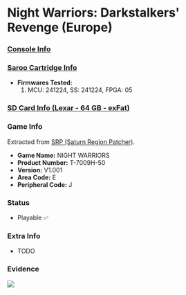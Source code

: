 # Night Warriors: Darkstalkers' Revenge (Europe)

### [Console Info](../../../../Info/Consoles/VA13/README.md)

### [Saroo Cartridge Info](../../../../Info/Cartridges/GuangzhouSanStarOnlineShop/1.6/README.md)

- <b>Firmwares Tested:</b>
  1. MCU: 241224, SS: 241224, FPGA: 05

### [SD Card Info (Lexar - 64 GB - exFat)](../../../../Info/SdCards/Lexar/64GB/exfat/README.md)

### Game Info

Extracted from [SRP (Saturn Region Patcher)](https://segaxtreme.net/resources/saturn-region-patcher.81/download).

- <b>Game Name:</b> NIGHT WARRIORS
- <b>Product Number:</b> T-7009H-50
- <b>Version:</b> V1.001
- <b>Area Code:</b> E
- <b>Peripheral Code:</b> J

### Status

- Playable :white_check_mark:

### Extra Info

- TODO

### Evidence

[![](https://img.youtube.com/vi/6kcHplHJT3g/0.jpg)](https://www.youtube.com/watch?v=6kcHplHJT3g)
